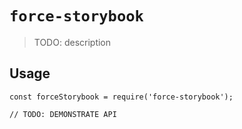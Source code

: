 # `force-storybook`

> TODO: description

## Usage

```
const forceStorybook = require('force-storybook');

// TODO: DEMONSTRATE API
```
